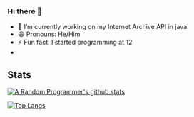 ### Hi there 👋

- 🔭 I’m currently working on my Internet Archive API in java
- 😄 Pronouns: He/Him
- ⚡ Fun fact: I started programming at 12
- 

 ## Stats 
 [![A Random Programmer's github stats](https://github-readme-stats.vercel.app/api/?username=ARandom-Programmer&show_icons=true&title_color=fff&icon_color=fff&text_color=fff&bg_color=151515layout=compact)](https://github.com/anuraghazra/github-readme-stats)
 
 [![Top Langs](https://github-readme-stats.vercel.app/api/top-langs/?username=ARandom-Programmer&count_private=true&show_icons=true&title_color=fff&icon_color=fff&text_color=fff&bg_color=151515layout=compact)](https://github.com/anuraghazra/github-readme-stats)
